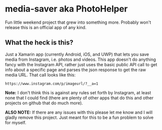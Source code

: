 # media-saver aka PhotoHelper
Fun little weekend project that grew into something more. Probably won't release this is an official app of any kind.


## What the heck is this?
Just a Xamarin app (currently Android, iOS, and UWP) that lets you save media from Instagram, i.e. photos and videos. This app doesn't do anything fancy with the Instagram API, rather just uses the basic public API call to get info about a specific page and parses the json response to get the raw media URL. That call looks like this:
```
https://www.instagram.com/p/imageurl/?__a=1
```

**Note:** I don't think this is against any rules set forth by Instagram, at least none that I could find (there are plenty of other apps that do this and other projects on github that do much more). 

**ALSO NOTE:** If there are any issues with this please let me know and I will gladly remove this project. Just meant for this to be a fun problem to solve for myself.